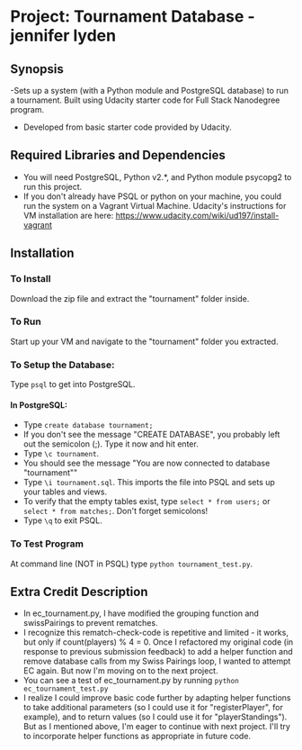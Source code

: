 # Project: Tournament Database  - jennifer lyden

## Synopsis
-Sets up a system (with a Python module and PostgreSQL database) to run a tournament. Built using Udacity starter code for Full Stack Nanodegree program.
- Developed from basic starter code provided by Udacity.

## Required Libraries and Dependencies
* You will need PostgreSQL, Python v2.*, and Python module psycopg2 to run this project.
* If you don't already have PSQL or python on your machine, you could run the system on a Vagrant Virtual Machine. Udacity's instructions for VM installation are here: https://www.udacity.com/wiki/ud197/install-vagrant

## Installation

### To Install
Download the zip file and extract the "tournament" folder inside.

### To Run
Start up your VM and navigate to the "tournament" folder you extracted.

### To Setup the Database:
Type `psql` to get into PostgreSQL.

#### In PostgreSQL:
* Type `create database tournament;`
* If you don't see the message "CREATE DATABASE", you probably left out the semicolon (;). Type it now and hit enter.
* Type `\c tournament`.
* You should see the message "You are now connected to database "tournament""
* Type `\i tournament.sql`. This imports the file into PSQL and sets up your tables and views.
* To verify that the empty tables exist, type `select * from users;` or `select * from matches;`. Don't forget semicolons!
* Type `\q` to exit PSQL.

### To Test Program
At command line (NOT in PSQL) type `python tournament_test.py`.

## Extra Credit Description
- In ec_tournament.py, I have modified the grouping function and swissPairings to prevent rematches. 
- I recognize this rematch-check-code is repetitive and limited - it works, but only if count(players) % 4 = 0. Once I refactored my original code (in response to previous submission feedback) to add a helper function and remove database calls from my Swiss Pairings loop, I wanted to attempt EC again. But now I'm moving on to the next project.
- You can see a test of ec_tournament.py by running `python ec_tournament_test.py`
- I realize I could improve basic code further by adapting helper functions to take additional parameters (so I could use it for "registerPlayer", for example), and to return values (so I could use it for "playerStandings"). But as I mentioned above, I'm eager to continue with next project. I'll try to incorporate helper functions as appropriate in future code.
